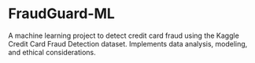 # FraudGuard-ML
A machine learning project to detect credit card fraud using the Kaggle Credit Card Fraud Detection dataset. Implements data analysis, modeling, and ethical considerations.
